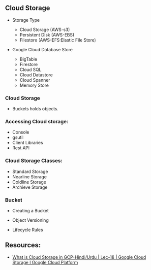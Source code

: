 ## Cloud Storage

- Storage Type
    - Cloud Storage (AWS-s3)
    - Persistent Disk (AWS-EBS)
    - Filestore (AWS-EFS:Elastic File Store)

- Google Cloud Database Store
    - BigTable
    - Firestore
    - Cloud SQL
    - Cloud Datastore
    - Cloud Spanner
    - Memory Store



### Cloud Storage

- Buckets holds objects.


### Accessing Cloud storage:

- Console
- gsutil
- Client Libraries
- Rest API



### Cloud Storage Classes:
- Standard Storage
- Nearline Storage
- Coldline Storage
- Archieve Storage



### Bucket

- Creating a Bucket


- Object Versioning
- Lifecycle Rules



## Resources:


- [What is Cloud Storage in GCP-Hindi/Urdu | Lec-18 | Google Cloud Storage I Google Cloud Platform](https://youtu.be/GrsLzCjwVzk?list=PLBGx66SQNZ8YWRUw6yicKtD4AIpUl_YiJ)




